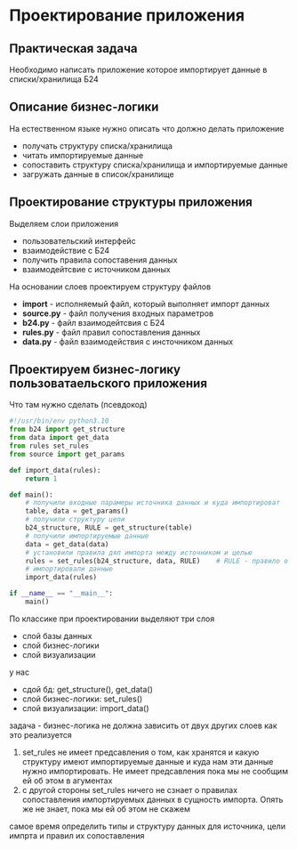 # Проектирование приложения

## Практическая задача
Необходимо написать приложение которое импортирует данные в списки/хранилища Б24

## Описание бизнес-логики
На естественном языке нужно описать что должно делать приложение
- получать структуру списка/хранилища
- читать импортируемые данные
- сопоставить структуру списка/хранилища и импортируемые данные
- загружать данные в список/хранилище

## Проектирование структуры приложения
Выделяем слои приложения
- пользовательский интерфейс
- взаимодействие с Б24
- получить правила сопоставения данных
- взаимодейтсвие с источником данных

На основании слоев проектируем  структуру файлов
- **import** - исполняемый файл, который выполняет импорт данных
- **source.py** - файл получения входных параметров
- **b24.py** - файл взаимодейтсвия с Б24
- **rules.py** - файл правил сопоставления данных
- **data.py** - файл взаимодействия с инсточником данных

## Проектируем бизнес-логику пользоватаельского приложения
Что там нужно сделать (псевдокод)
``` python
#!/usr/bin/env python3.10
from b24 import get_structure
from data import get_data
from rules set_rules
from source import get_params

def import_data(rules):
    return 1

def main():
    # получили входные парамеры источника данных и куда импортироват
    table, data = get_params()
    # получили структуру цели
    b24_structure, RULE = get_structure(table)
    # получили импортируемые данные
    data = get_data(data)
    # установили правила дял импорта между источником и целью
    rules = set_rules(b24_structure, data, RULE)    # RULE - правило о том, как нужно проводить сопоставление (определяется структурой в котруюудем проводить импорт)
    # импортировали данные
    import_data(rules)

if __name__ == "__main__":
    main()

```
По классике при проектировании выделяют три слоя
- слой базы данных
- слой бизнес-логики
- слой визуализации

у нас
- сдой бд: get_structure(), get_data()
- слой бизнес-логики: set_rules()
- слой визуализации: import_data()

задача - бизнес-логика не должна зависить от двух других слоев
как это реализуется
1. set_rules не имеет предсавления о том, как хранятся и какую структуру имеют импортируемые данные и куда нам эти данные нужно импортировать. Не имеет предсавления пока мы не сообщим ей об этом в агументах
2. с другой стороны set_rules ничего не сзнает о правилах сопоставления импортируемых данных в сущность импорта. Опять же не знает, пока мы ей об этом не скажем

самое время определить типы и структуру данных для источника, цели импрта и правил их сопоставления
